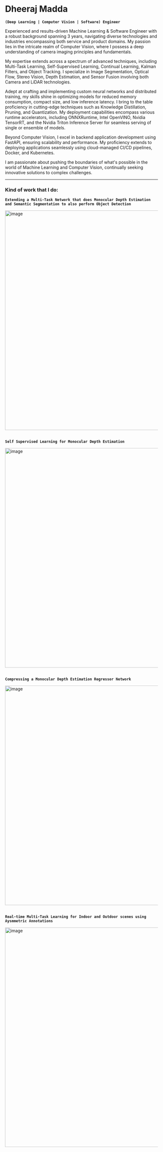 # Dheeraj Madda

**`(Deep Learning | Computer Vision | Software) Engineer`**

Experienced and results-driven Machine Learning & Software Engineer with a robust background spanning 3 years, navigating diverse technologies and industries encompassing both service and product domains. My passion lies in the intricate realm of Computer Vision, where I possess a deep understanding of camera imaging principles and fundamentals.

My expertise extends across a spectrum of advanced techniques, including Multi-Task Learning, Self-Supervised Learning, Continual Learning, Kalman Filters, and Object Tracking. I specialize in Image Segmentation, Optical Flow, Stereo Vision, Depth Estimation, and Sensor Fusion involving both Camera and LiDAR technologies.

Adept at crafting and implementing custom neural networks and distributed training, my skills shine in optimizing models for reduced memory consumption, compact size, and low inference latency. I bring to the table proficiency in cutting-edge techniques such as Knowledge Distillation, Pruning, and Quantization. My deployment capabilities encompass various runtime accelerators, including ONNXRuntime, Intel OpenVINO, Nvidia TensorRT, and the Nvidia Triton Inference Server for seamless serving of single or ensemble of models.

Beyond Computer Vision, I excel in backend application development using FastAPI, ensuring scalability and performance. My proficiency extends to deploying applications seamlessly using cloud-managed CI/CD pipelines, Docker, and Kubernetes.

I am passionate about pushing the boundaries of what's possible in the world of Machine Learning and Computer Vision, continually seeking innovative solutions to complex challenges.

---

### Kind of work that I do:

**`Extending a Multi-Task Network that does Monocular Depth Estimation and Semantic Segmentation to also perform Object Detection`**

<img width="720" alt="image" src="https://github.com/DheerajMadda/DheerajMadda/assets/50489165/9faa057f-071b-4de7-a4d7-eb93fcd88f59">

<br>
<br>

**`Self Supervised Learning for Monocular Depth Estimation`**

<img width="720" alt="image" src="https://github.com/DheerajMadda/DheerajMadda/assets/50489165/97f61d82-3535-4ed1-9413-183b5576061e">

<br>
<br>

**`Compressing a Monocular Depth Estimation Regressor Network`**

<img width="720" alt="image" src="https://github.com/DheerajMadda/DheerajMadda/assets/50489165/b00cfded-aaf1-4710-8f7a-9a4b2945fd8d">

<br>
<br>

**`Real-time Multi-Task Learning for Indoor and Outdoor scenes using Aysmmetric Annotations`**

<img width="720" alt="image" src="https://github.com/DheerajMadda/DheerajMadda/assets/50489165/956abe52-7bd2-445a-b8f1-b4933c0b9f2c">

<br>
<br>

<!--
**DheerajMadda/DheerajMadda** is a ✨ _special_ ✨ repository because its `README.md` (this file) appears on your GitHub profile.

Here are some ideas to get you started:

- 🔭 I’m currently working on ...
- 🌱 I’m currently learning ...
- 👯 I’m looking to collaborate on ...
- 🤔 I’m looking for help with ...
- 💬 Ask me about ...
- 📫 How to reach me: ...
- 😄 Pronouns: ...
- ⚡ Fun fact: ...
-->
